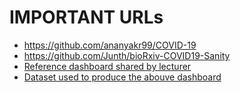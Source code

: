 # IMPORTANT URLs
* https://github.com/ananyakr99/COVID-19
* https://github.com/Junth/bioRxiv-COVID19-Sanity
* [Reference dashboard shared by lecturer](https://mykabir.github.io/coronavis/)
* [Dataset used to produce the abouve dashboard](https://github.com/mykabir/COVID19)
